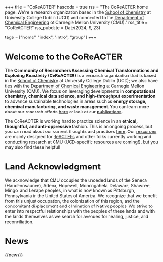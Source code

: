 +++
title = "CoReACTER"
hascode = true
rss = "The CoReACTER home page. We're a research organization based in the [School of Chemistry](https://www.ucd.ie/chem/) at University College Dublin (UCD) and connected to the [Department of Chemical Engineering](https://www.cheme.engineering.cmu.edu/index.html) of Carnegie Mellon University (CMU)."
rss_title = "CoReACTER"
rss_pubdate = Date(2024, 9, 23)

tags = ["home", "index", "intro", "group"]
+++

# Welcome to the CoReACTER

The **Community of Researchers Assessing Chemical Transformations and Exploring Reactivity (CoReACTER)** is a research organization that is based in the [School of Chemistry](https://www.ucd.ie/chem/) at University College Dublin (UCD); we also have ties with the [Department of Chemical Engineering](https://www.cheme.engineering.cmu.edu/index.html) at Carnegie Mellon University (CMU). We focus on leveraging developments in **computational chemistry, chemical data science, and high-throughput experimentation** to advance sustainable technologies in areas such as **energy storage, chemical manufacturing, and waste management**. You can learn more about our research efforts [here](/research/) or look at our [publications](/publications/). 

The CoReACTER is working hard to practice science in an **ethical, thoughtful, and anti-oppressive** fashion. This is an ongoing process, but you can read about our current thoughts and practices [here](/philosophy/principles). Our [resources](/resources/) are mainly designed for [ReACTERs](/people/) and other folks currently working and conducting research at CMU (UCD-specific resources are coming!), but you may also find these helpful!

# Land Acknowledgment

We acknowledge that CMU occupies the unceded lands of the Seneca (Haudenosaunee), Adena, Hopewell, Monongahela, Delaware, Shawnee, Mingo, and Lenape peoples, in what is now known as Pittsburgh, Pennsylvania in the United States of America. We recognize that we benefit from this unjust occupation, the colonization of this region, and the concomitant displacement and elimination of Native peoples. We strive to enter into respectful relationships with the peoples of these lands and with the lands themselves as we search for avenues for healing, justice, and reconciliation.

# News

{{news}}